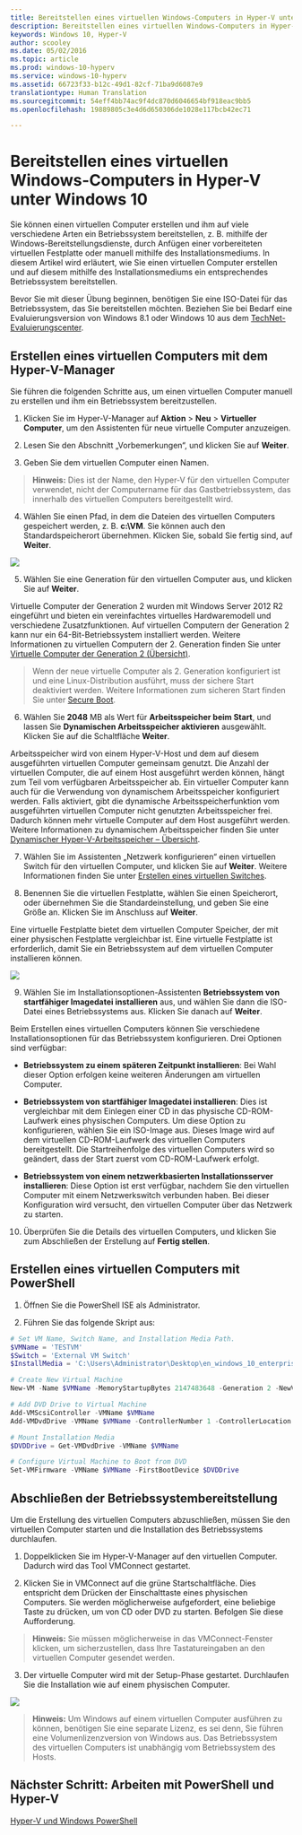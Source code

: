 ```yaml
---
title: Bereitstellen eines virtuellen Windows-Computers in Hyper-V unter Windows 10
description: Bereitstellen eines virtuellen Windows-Computers in Hyper-V unter Windows 10
keywords: Windows 10, Hyper-V
author: scooley
ms.date: 05/02/2016
ms.topic: article
ms.prod: windows-10-hyperv
ms.service: windows-10-hyperv
ms.assetid: 66723f33-b12c-49d1-82cf-71ba9d6087e9
translationtype: Human Translation
ms.sourcegitcommit: 54eff4bb74ac9f4dc870d6046654bf918eac9bb5
ms.openlocfilehash: 19889805c3e4d6d650306de1028e117bcb42ec71

---
```


# Bereitstellen eines virtuellen Windows-Computers in Hyper-V unter Windows 10

Sie können einen virtuellen Computer erstellen und ihm auf viele verschiedene Arten ein Betriebssystem bereitstellen, z. B. mithilfe der Windows-Bereitstellungsdienste, durch Anfügen einer vorbereiteten virtuellen Festplatte oder manuell mithilfe des Installationsmediums. In diesem Artikel wird erläutert, wie Sie einen virtuellen Computer erstellen und auf diesem mithilfe des Installationsmediums ein entsprechendes Betriebssystem bereitstellen.

Bevor Sie mit dieser Übung beginnen, benötigen Sie eine ISO-Datei für das Betriebssystem, das Sie bereitstellen möchten. Beziehen Sie bei Bedarf eine Evaluierungsversion von Windows 8.1 oder Windows 10 aus dem [TechNet-Evaluierungscenter](http://www.microsoft.com/en-us/evalcenter/).

## Erstellen eines virtuellen Computers mit dem Hyper-V-Manager
Sie führen die folgenden Schritte aus, um einen virtuellen Computer manuell zu erstellen und ihm ein Betriebssystem bereitzustellen.

1. Klicken Sie im Hyper-V-Manager auf **Aktion** > **Neu** > **Virtueller Computer**, um den Assistenten für neue virtuelle Computer anzuzeigen.

2. Lesen Sie den Abschnitt „Vorbemerkungen“, und klicken Sie auf **Weiter**. 

3. Geben Sie dem virtuellen Computer einen Namen.
  > **Hinweis:** Dies ist der Name, den Hyper-V für den virtuellen Computer verwendet, nicht der Computername für das Gastbetriebssystem, das innerhalb des virtuellen Computers bereitgestellt wird.

4. Wählen Sie einen Pfad, in dem die Dateien des virtuellen Computers gespeichert werden, z. B. **c:\VM**. Sie können auch den Standardspeicherort übernehmen. Klicken Sie, sobald Sie fertig sind, auf **Weiter**.
    
  ![](media/new_vm_upd.png)

5. Wählen Sie eine Generation für den virtuellen Computer aus, und klicken Sie auf **Weiter**.  

  Virtuelle Computer der Generation 2 wurden mit Windows Server 2012 R2 eingeführt und bieten ein vereinfachtes virtuelles Hardwaremodell und verschiedene Zusatzfunktionen. Auf virtuellen Computern der Generation 2 kann nur ein 64-Bit-Betriebssystem installiert werden. Weitere Informationen zu virtuellen Computern der 2. Generation finden Sie unter [Virtuelle Computer der Generation 2 (Übersicht)](https://technet.microsoft.com/en-us/library/dn282285.aspx).
  
  > Wenn der neue virtuelle Computer als 2. Generation konfiguriert ist und eine Linux-Distribution ausführt, muss der sichere Start deaktiviert werden. Weitere Informationen zum sicheren Start finden Sie unter [Secure Boot](https://technet.microsoft.com/en-us/library/dn486875.aspx).

6. Wählen Sie **2048** MB als Wert für **Arbeitsspeicher beim Start**, und lassen Sie **Dynamischen Arbeitsspeicher aktivieren** ausgewählt. Klicken Sie auf die Schaltfläche **Weiter**.  

  Arbeitsspeicher wird von einem Hyper-V-Host und dem auf diesem ausgeführten virtuellen Computer gemeinsam genutzt. Die Anzahl der virtuellen Computer, die auf einem Host ausgeführt werden können, hängt zum Teil vom verfügbaren Arbeitsspeicher ab. Ein virtueller Computer kann auch für die Verwendung von dynamischem Arbeitsspeicher konfiguriert werden. Falls aktiviert, gibt die dynamische Arbeitsspeicherfunktion vom ausgeführten virtuellen Computer nicht genutzten Arbeitsspeicher frei. Dadurch können mehr virtuelle Computer auf dem Host ausgeführt werden. Weitere Informationen zu dynamischem Arbeitsspeicher finden Sie unter [Dynamischer Hyper-V-Arbeitsspeicher – Übersicht](https://technet.microsoft.com/en-us/library/hh831766.aspx).

7. Wählen Sie im Assistenten „Netzwerk konfigurieren“ einen virtuellen Switch für den virtuellen Computer, und klicken Sie auf **Weiter**. Weitere Informationen finden Sie unter [Erstellen eines virtuellen Switches](connect-to-network.md).

8. Benennen Sie die virtuellen Festplatte, wählen Sie einen Speicherort, oder übernehmen Sie die Standardeinstellung, und geben Sie eine Größe an. Klicken Sie im Anschluss auf **Weiter**.

  Eine virtuelle Festplatte bietet dem virtuellen Computer Speicher, der mit einer physischen Festplatte vergleichbar ist. Eine virtuelle Festplatte ist erforderlich, damit Sie ein Betriebssystem auf dem virtuellen Computer installieren können.
  
  ![](media/new_vhd_upd.png)  

9. Wählen Sie im Installationsoptionen-Assistenten **Betriebssystem von startfähiger Imagedatei installieren** aus, und wählen Sie dann die ISO-Datei eines Betriebssystems aus. Klicken Sie danach auf **Weiter**.

  Beim Erstellen eines virtuellen Computers können Sie verschiedene Installationsoptionen für das Betriebssystem konfigurieren. Drei Optionen sind verfügbar:

  - **Betriebssystem zu einem späteren Zeitpunkt installieren**: Bei Wahl dieser Option erfolgen keine weiteren Änderungen am virtuellen Computer.

  - **Betriebssystem von startfähiger Imagedatei installieren**: Dies ist vergleichbar mit dem Einlegen einer CD in das physische CD-ROM-Laufwerk eines physischen Computers. Um diese Option zu konfigurieren, wählen Sie ein ISO-Image aus. Dieses Image wird auf dem virtuellen CD-ROM-Laufwerk des virtuellen Computers bereitgestellt. Die Startreihenfolge des virtuellen Computers wird so geändert, dass der Start zuerst vom CD-ROM-Laufwerk erfolgt.

  - **Betriebssystem von einem netzwerkbasierten Installationsserver installieren**: Diese Option ist erst verfügbar, nachdem Sie den virtuellen Computer mit einem Netzwerkswitch verbunden haben. Bei dieser Konfiguration wird versucht, den virtuellen Computer über das Netzwerk zu starten.
  
10. Überprüfen Sie die Details des virtuellen Computers, und klicken Sie zum Abschließen der Erstellung auf **Fertig stellen**.

## Erstellen eines virtuellen Computers mit PowerShell

1. Öffnen Sie die PowerShell ISE als Administrator.

2. Führen Sie das folgende Skript aus:

  ```powershell
  # Set VM Name, Switch Name, and Installation Media Path.
  $VMName = 'TESTVM'
  $Switch = 'External VM Switch'
  $InstallMedia = 'C:\Users\Administrator\Desktop\en_windows_10_enterprise_x64_dvd_6851151.iso'
  
  # Create New Virtual Machine
  New-VM -Name $VMName -MemoryStartupBytes 2147483648 -Generation 2 -NewVHDPath "D:\Virtual Machines\$VMName\$VMName.vhdx" -NewVHDSizeBytes 53687091200 -Path "D:\Virtual Machines\$VMName" -SwitchName $Switch
  
  # Add DVD Drive to Virtual Machine
  Add-VMScsiController -VMName $VMName
  Add-VMDvdDrive -VMName $VMName -ControllerNumber 1 -ControllerLocation 0 -Path $InstallMedia
  
  # Mount Installation Media
  $DVDDrive = Get-VMDvdDrive -VMName $VMName
  
  # Configure Virtual Machine to Boot from DVD
  Set-VMFirmware -VMName $VMName -FirstBootDevice $DVDDrive
  ```
  
## Abschließen der Betriebssystembereitstellung

Um die Erstellung des virtuellen Computers abzuschließen, müssen Sie den virtuellen Computer starten und die Installation des Betriebssystems durchlaufen.

1. Doppelklicken Sie im Hyper-V-Manager auf den virtuellen Computer. Dadurch wird das Tool VMConnect gestartet.

2. Klicken Sie in VMConnect auf die grüne Startschaltfläche. Dies entspricht dem Drücken der Einschalttaste eines physischen Computers. Sie werden möglicherweise aufgefordert, eine beliebige Taste zu drücken, um von CD oder DVD zu starten. Befolgen Sie diese Aufforderung.
  > **Hinweis:** Sie müssen möglicherweise in das VMConnect-Fenster klicken, um sicherzustellen, dass Ihre Tastatureingaben an den virtuellen Computer gesendet werden.

3. Der virtuelle Computer wird mit der Setup-Phase gestartet. Durchlaufen Sie die Installation wie auf einem physischen Computer.

  ![](media/OSDeploy_upd.png) 

> **Hinweis:** Um Windows auf einem virtuellen Computer ausführen zu können, benötigen Sie eine separate Lizenz, es sei denn, Sie führen eine Volumenlizenzversion von Windows aus. Das Betriebssystem des virtuellen Computers ist unabhängig vom Betriebssystem des Hosts.

## Nächster Schritt: Arbeiten mit PowerShell und Hyper-V
[Hyper-V und Windows PowerShell](try-hyper-v-powershell.md)


<!--HONumber=Jan17_HO2-->


